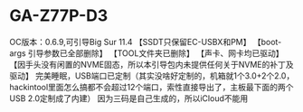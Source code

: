 # GA-Z77P-D3
OC版本：0.6.9,可引导Big Sur 11.4
【SSDT只保留EC-USBX和PM】
【boot-args 引导参数已全部删除】
【TOOL文件夹已删除】
【声卡、网卡均已驱动】
【因手头没有闲置的NVME固态，所以本引导包内未提供任何关于NVME的补丁及驱动】
完美睡眠，USB端口已定制（其实没啥好定制的，机箱就1个3.0+2个2.0，hackintool里面怎么搞都不会超过12个端口，索性直接导出了，主板最下面的两个USB 2.0定制成了内建）
因为三码是自己生成的，所以iCloud不能用
